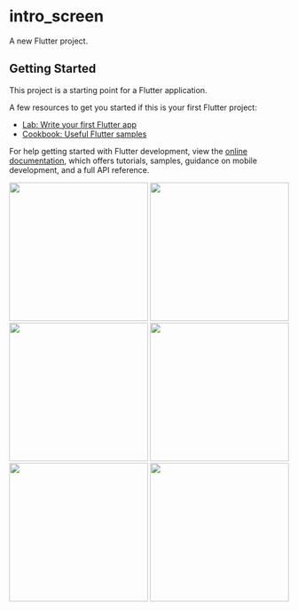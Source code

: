 # intro_screen

A new Flutter project.

## Getting Started

This project is a starting point for a Flutter application.

A few resources to get you started if this is your first Flutter project:

- [Lab: Write your first Flutter app](https://docs.flutter.dev/get-started/codelab)
- [Cookbook: Useful Flutter samples](https://docs.flutter.dev/cookbook)

For help getting started with Flutter development, view the
[online documentation](https://docs.flutter.dev/), which offers tutorials,
samples, guidance on mobile development, and a full API reference.

<img src="https://user-images.githubusercontent.com/118449869/211323610-c75a6550-b455-4cd4-b84f-ae5538b4ed91.jpg" width="250px">

<img src="https://user-images.githubusercontent.com/118449869/211323627-7bc0d87e-e6fa-4cfa-b707-ac4e5c923dcf.jpg" width="250px">

<img src="https://user-images.githubusercontent.com/118449869/211323642-f5cf694d-46e9-4dda-a928-294ae9690364.jpg" width="250px">

<img src="https://user-images.githubusercontent.com/118449869/211323651-144a59d1-d0c0-4b54-a625-b50f383d204d.jpg" width="250px">

<img src="https://user-images.githubusercontent.com/118449869/211323662-e40fdb69-2613-45ba-98a4-a835225d2bca.jpg" width="250px">

<img src="https://user-images.githubusercontent.com/118449869/211323691-6b4b9ece-ed9b-441c-a339-5e48c657c155.jpg" width="250px">




